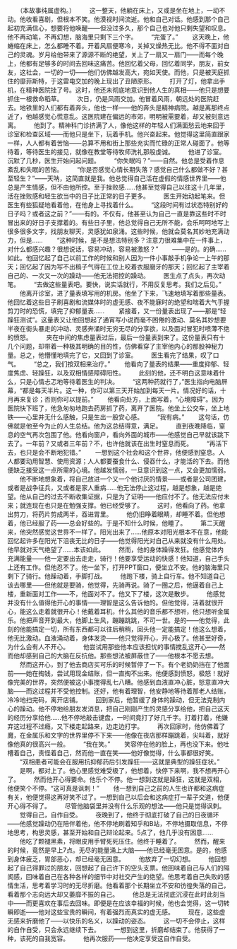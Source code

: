 　　（本故事纯属虚构。）
　　这一整天，他躺在床上，又或是坐在地上，一动不动。他收看喜剧，但根本不笑。他漠视时间流逝。他和自己对话。他感到那个自己起初充满信心，想要将他唤醒——但没过多久，那个自己也对他只剩失望和叹息。他不再动笔，不再幻想，脑海里只剩下三个字。
　　“完蛋了。”
　　这天晚上，他蜷缩在床上，怎么都睡不着。开着风扇便寒冷，关掉又燥热无比。他不得不面对自己的灵魂。岁月给他带来了源源不断的绝望，关上了一扇又一扇门——而每个晚上，他都有足够多的时间去回味这痛苦。他回忆着父母，回忆着同学，朋友，前女友，这社会，一切的一切——他们仿佛越发高大，宛如天使。而他，只是被天庭抓住的靡菲斯特，于这雷电交加的晚上现出了丑陋原形。
　　打开了灯，他拿出手机，在精神医院挂了号。这时，他还未彻底地意识到他人生的真相——他只是想要抓住一根救命稻草。
　　次日，仍是风雨交加。他冒着风雨，朝远处的医院赶去。地铁里的人们都有着奔头，他也一样——他的奔头是精神病院。越是离那终点近了，他越感觉心慌意乱。这医院建在偏远的市郊，明明被需要着，却又被刻意远离。
　　他到了。精神科门诊挤满了人，像他这样的年轻人们满面愁云地来回于诊室和检查区域——而他只是坐下，玩着手机。他兴奋起来。他觉得这里简直跟家一样，人人都有着苦恼——总算不用和街上那些充实而忙碌的正常人碰面了。他等待着，等待医生的接见，就像在教堂等待牧师洗礼那般虔诚。
　　他进了诊室。沉默了几秒，医生开始问起问题。
　　“你失眠吗？”——自然。他总是受着作息紊乱和失眠的苦恼。
　　“你是否感觉心情长期失落？感觉自己什么都做不好？甚至轻生？”——天呐，这简直就是我。他总觉得自己活在虚假的情感世界里——他总是产生情感，但不由他所控。至于挫败感……他甚至觉得自己以往这十几年里，活在挫败感和轻生欲当中的日子比正常的日子更多。
　　医生开始动起笔来。但医生有些狐疑地看着他，在他身上寻找着什么。
　　“这段时间有过状态特别好的日子吗？或者这之前？”——有的。不仅有，他甚至认为自己一直是靠这些时不时冒出来的好日子支撑着的。有些日子里，他总觉得自己无所不能，会乐呵呵地写上很多很多文字，找朋友聊天，灵感犹如泉涌。这些时候，他就会莫名其妙地充满动力，但是……
　　“这种时候，是不是想法特别多？注意力很难集中在一件事上，对什么都感兴趣？很想说话，容易冲动，容易被激怒？”
　　——是的。的确……如此。他回忆起了自己以前工作的时候和别人因为一件小事敲手机争论一上午的那天；回忆起了因为写不出稿子气得在工位上咬着衣服磨牙的那天；回忆起了主宰着自己的、一次又一次的躁动——他无法把控的躁动。
　　医生点了点头，再次动笔。
　　“去做这些量表吧。要快，说实话就行，不用反复思考。我们之后见。”
　　他离开诊室，进了量表填写用的机房。他坐了下来，飞速地填写着那些量表。他回忆着这些日子刷喜剧和流媒体时的虚无感、夜不能寐时的绝望和喘着大气手握剪刀时的恐慌，填完了抑郁量表……
　　紧接着，又一份量表出现了——那是“轻躁狂测试”。这量表又让他回想起了通宵写小说而毫不困倦的激动、莫名其妙想要半夜在街头暴走的冲动、灵感奔涌时无穷无尽的分享欲，以及面对冒犯时喷薄不绝的愤怒。
　　夹在中间的焦虑量表过后，最后一份量表到来了。这份量表只有十几个问题，却带着一种极其明确的目的性，仿佛看穿了主宰他内心的那股神秘力量。总之，他懵懂地填完了它，又回到了诊室。
　　医生看完了结果，叹了口气。
　　“总之，我们按双相来治疗。”
　　他看向了量表的结果——重度抑郁、轻度焦虑、轻躁狂，以及双相情感障碍阳性。
　　此刻的他，还不明白这意味着什么，只是心情忐忑地等待着医生的判决。
　　“这两种药就行了，”医生指向电脑屏幕，“都是每天半片。这一种，你可以第三天开始加到每天一片。情况好的话，十月再来复诊；否则你可以提前。”
　　他看向处方，上面写着，“心境障碍”。因为医院快下班了，他急匆匆地跑去药房抓了药，离开了医院。他坐上公交车，坐上地铁——心里并无什么感触，只是生出一股安心感。
　　“我有病。”
　　这句话，仿佛就是他至今为止的人生总结。他为这总结得意，满足。
　　直到夜晚降临，窒息的空气再次包围了他。他看向窗户，看向外面的城市——他感觉自己早就该跳下去了。一年前？又或者三年前？不，也许他就该在出生时窒息而死。
　　“再活下去，也只是会不断地犯错。”
　　一想到这个社会和这个世界，他便感到窒息。人人都要动用智慧、使用资源；人人都要蚕食什么、侵吞什么，才能活的下去。而他便缺乏接受这一点所需的心境。他越发懦弱，一旦意识到这一点，又会更加懦弱。
　　他不断地想象着，将自己放进一个又一个他讨厌的情景——或者是公司团建，或者是战争征兵，又或者是家人重病……他无法停止这过程，越是想象，越是绝望。他从自己的过去不断收集证据，只是为了证明——他应付不了。他无法应付未来；就连现在也只是在勉强支撑。他已经受够了。
　　这时，他看向了药。他拿出剪刀，将药片剪成两半，吞进胃里。
　　他仍旧睁着眼睛，却睡不着。但他想着，他已经服了药——总会好些的。于是不知什么时候，他睡了。
　　第二天醒来，他突然感觉这世界不一样了。阳光出来了……他原本对阳光根本不在意，他能回忆起许多在阳光下沮丧无比的日子——他觉得阳光对自己从来就没有什么用处。他早就对天气绝望了……本该如此。
　　然而，他的身体躁得发狂。他感觉体内充满能量——他一定要出去走走，骑行！他要享受运动的快感！他知道，自己手头上还有工作。但他忍不了。他一坐下，打开PPT窗口，便坐立不安。他的脑海里只剩下了骑行。他躁动着，手脚打战。
　　他跑下楼，骑上自行车。他不知道自己该去哪里——但他就是要骑，他觉得，先骑再说。骑了一圈之后，他逼着自己上楼，重新面对工作——不，他面对不了。他又下了楼，这次是散步。
　　他感觉并没有什么值得他开心的事情——理智是这么告诉他的。但他觉得，活着就很开心，能这么走着就很开心！他戴着耳机，什么其他的音乐都不想听，他只想听金属乐。他把声音开到最大，他脚上生风，蹦蹦跳跳，不可一世。是的——他觉得，此刻的他能搞定一切，所有东西都可以往后稍稍，回头他一定能搞定！他这么想着，他无比激动。血液涌动着，身体发烫——他只觉得开心，开心极了。他甚至好奇，为什么会有人不开心。
　　他尝试用那些他本应该担忧的事情搅乱这开心——然而他却感到自己的大脑在反抗他。那些想法被屏蔽住了——他根本不愿去想。
　　然而这开心，到了他去商店买可乐的时候暂停了一下。有个老奶奶挡在了他面前——她在掏钱，尝试用现金结账，但一直掏不出来。他便感到愤怒，极怒！就好像完美的世界，突然便被这小事搅得乱七八糟。他感到血液直冲心脏，怒意直冲大脑——而这过程并不受他控制。还好，他有着理智，他安静地等待着那老人结账，冷冷地扫完码，离开店铺。
　　回到家后，他暂缓了身体的躁动，但无法克制内心的躁动。他不停地给朋友发消息，把自己刚刚产生的灵感分享给他，把自己这天的经历分享给他……他不停地敲击键盘，一时间竟打了好几千字。打着打着，他嫌弃这过程不过瘾，又下楼走起路来，边走边打字。
　　再次回家时，他仿佛着了魔，在金属乐和文字的世界里停不下来——他像在夜店那样蹦跳着，尖叫着，就好像他真的很高兴一般。
　　“我在笑。”
　　笑容停在他的脸上，再也没下来。他吐槽着自己，责怪着自己，然而他一直在笑——他好像觉得，什么事都很好笑。
　　“双相患者可能会在服用抗抑郁药后引发躁狂——这就是典型的躁狂症状。”
　　是啊，都对上了。他心里感觉难受极了，他想着，快停下来啊，我不想再开心了。
　　然而他开心得要命。他乐个不停。他一想到这就是躁狂，这就是双相，他便笑个不停。“这可真是讽刺！”
　　他一想到自己之前的人生也许都和这病症有关，他便觉得这再好笑不过了。一想到自己以后会和这病症打一辈子交道，他便开心得不得了。
　　尽管他脑袋里并没有什么乐观的想法——他只是觉得讽刺。
　　觉得自己，自作自受。
　　夜晚到了，他终于彻底打破了自己的日夜循环——他感觉躁动仍在陪伴着他，他不停地刷着知乎和B站，不停地摄取信息，不停地思考，构思灵感，甚至开始和自己辩论起来。5点了，他几乎没有困意……
　　他吃了颗褪黑素，将眼皮用手臂死死压住。他终于睡着了。
　　然而，醒来的时候，竟然是早上7点。无尽的能量涌上大脑——他已经毫无困意。是的，他感到身体疲乏，胃部恶心，却已经毫无困意。
　　他放弃了一切幻想。
　　他回想起了自己得罪过的朋友，回想起了自己许下的空头支票。他回味着自己与人们的隔阂感，回味着自己在各种各样的细节中对社交产生的绝望。他思考着自己失败的感情生活，思考着学习时的无尽折磨。他看着那个长期坐立不安和彷徨失落的自己，看着那个志向远大却又萎靡不振的自己。
　　他总是无法彻底沉浸在此时此刻当中——而更喜欢在事后去回味。即便是在应该幸福的时候，他也会觉得，这一切转瞬即逝——他对这些宝贵的瞬间，有着强烈而真实的虚无感。
　　现在，这些虚无感来折磨他了——以快乐的名义，以躁动的姿态。
　　这一切不会停止，这样的自作自受，只会永远继续下去。
　　一想到这里，折磨却结束了。他获得了一种，该死的自我宽容。
　　他再次服药——他决定享受这自作自受。
<!-- ##{"timestamp":1694861854}## -->